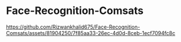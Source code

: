 # Face-Recognition-Comsats

https://github.com/Rizwankhalid675/Face-Recognition-Comsats/assets/81904250/7f85aa33-26ec-4d0d-8ceb-1ecf7094fc8c

